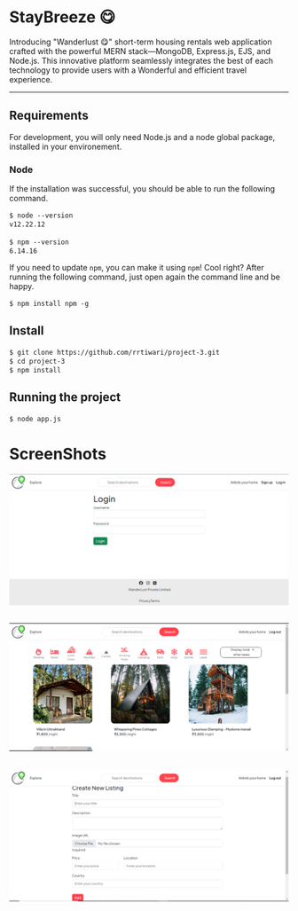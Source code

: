 # StayBreeze 😋

Introducing "Wanderlust 😋" short-term housing rentals web application crafted with the powerful MERN stack—MongoDB, Express.js, EJS, and Node.js. This innovative platform seamlessly integrates the best of each technology to provide users with a Wonderful and efficient travel experience.

---
## Requirements

For development, you will only need Node.js and a node global package, installed in your environement.

### Node

If the installation was successful, you should be able to run the following command.

    $ node --version
    v12.22.12

    $ npm --version
    6.14.16

If you need to update `npm`, you can make it using `npm`! Cool right? After running the following command, just open again the command line and be happy.

    $ npm install npm -g

###

## Install

    $ git clone https://github.com/rrtiwari/project-3.git
    $ cd project-3
    $ npm install

## Running the project

    $ node app.js

# ScreenShots
<!-- ## SignIp Page -->
![SignIn Page](photo1.png)
<!-- ## Home Page -->
![Home Page](photo2.png)
---
<!-- ## Add Listing Page -->
![Home Page](photo3.png)
---
